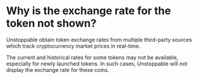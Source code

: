 # Why is the exchange rate for the token not shown?

Unstoppable obtain token exchange rates from multiple third-party sources which track cryptocurrency market prices in real-time.

The current and historical rates for some tokens may not be available, especially for newly launched tokens. In such cases, Unstoppable will not display the exchange rate for these coins.

